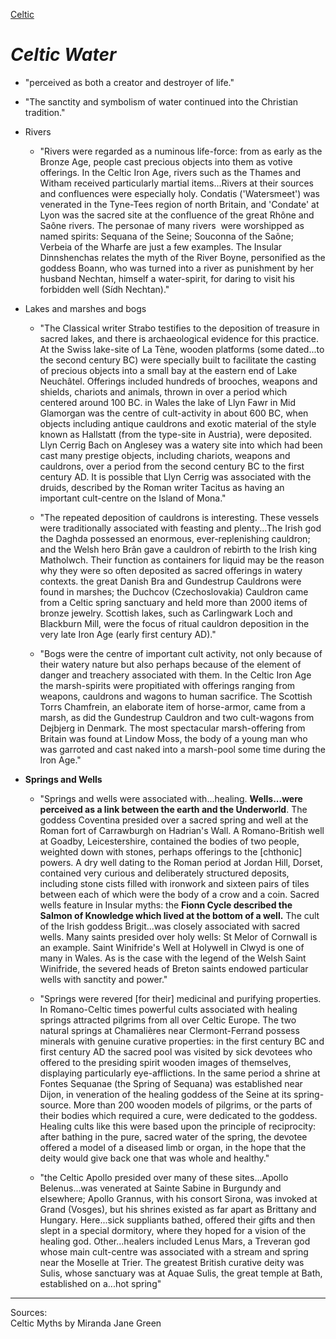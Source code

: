 

[Celtic](celtic-religion)

# *Celtic Water*

- "perceived as both a creator and destroyer of life."

- "The sanctity and symbolism of water continued into the Christian tradition."

- Rivers
  
  - "Rivers were regarded as a numinous life-force: from as early as the Bronze Age, people cast precious objects into them as votive offerings. In the Celtic Iron Age, rivers such as the Thames and Witham received particularly martial items...Rivers at their sources and confluences were especially holy. Condatis ('Watersmeet') was venerated in the Tyne-Tees region of north Britain, and 'Condate' at Lyon was the sacred site at the confluence of the great Rhône and Saône rivers. The personae of many rivers  were worshipped as named spirits: Sequana of the Seine; Souconna of the Saône; Verbeia of the Wharfe are just a few examples. The Insular Dinnshenchas relates the myth of the River Boyne, personified as the goddess Boann, who was turned into a river as punishment by her husband Nechtan, himself a water-spirit, for daring to visit his forbidden well (Sídh Nechtan)."

- Lakes and marshes and bogs
  
  - "The Classical writer Strabo testifies to the deposition of treasure in sacred lakes, and there is archaeological evidence for this practice. At the Swiss lake-site of La Tène, wooden platforms (some dated...to the second century BC) were specially built to facilitate the casting of precious objects into a small bay at the eastern end of Lake Neuchâtel. Offerings included hundreds of brooches, weapons and shields, chariots and animals, thrown in over a period which centered around 100 BC. in Wales the lake of Llyn Fawr in Mid Glamorgan was the centre of cult-activity in about 600 BC, when objects including antique cauldrons and exotic material of the style known as Hallstatt (from the type-site in Austria), were deposited. Llyn Cerrig Bach on Anglesey was a watery site into which had been cast many prestige objects, including chariots, weapons and cauldrons, over a period from the second century BC to the first century AD. It is possible that Llyn Cerrig was associated with the druids, described by the Roman writer Tacitus as having an important cult-centre on the Island of Mona."
  
  - "The repeated deposition of cauldrons is interesting. These vessels were traditionally associated with feasting and plenty...The Irish god the Daghda possessed an enormous, ever-replenishing cauldron; and the Welsh hero Brân gave a cauldron of rebirth to the Irish king Matholwch. Their function as containers for liquid may be the reason why they were so often deposited as sacred offerings in watery contexts. the great Danish Bra and Gundestrup Cauldrons were found in marshes; the Duchcov (Czechoslovakia) Cauldron came from a Celtic spring sanctuary and held more than 2000 items of bronze jewelry. Scottish lakes, such as Carlingwark Loch and Blackburn Mill, were the focus of ritual cauldron deposition in the very late Iron Age (early first century AD)."
  
  - "Bogs were the centre of important cult activity, not only because of their watery nature but also perhaps because of the element of danger and treachery associated with them. In the Celtic Iron Age the marsh-spirits were propitiated with offerings ranging from weapons, cauldrons and wagons to human sacrifice. The Scottish Torrs Chamfrein, an elaborate item of horse-armor, came from a marsh, as did the Gundestrup Cauldron and two cult-wagons from Dejbjerg in Denmark. The most spectacular marsh-offering from Britain was found at Lindow Moss, the body of a young man who was garroted and cast naked into a marsh-pool some time during the Iron Age."

- **Springs and Wells**
  
  - "Springs and wells were associated with...healing. **Wells...were perceived as a link between the earth and the Underworld**. The goddess Coventina presided over a sacred spring and well at the Roman fort of Carrawburgh on Hadrian's Wall. A Romano-British well at Goadby, Leicestershire, contained the bodies of two people, weighted down with stones, perhaps offerings to the [chthonic] powers. A dry well dating to the Roman period at Jordan Hill, Dorset, contained very curious and deliberately structured deposits, including stone cists filled with ironwork and sixteen pairs of tiles between each of which were the body of a crow and a coin. Sacred wells feature in Insular myths: the **Fionn Cycle described the Salmon of Knowledge which lived at the bottom of a well.** The cult of the Irish goddess Brigit...was closely associated with sacred wells. Many saints presided over holy wells: St Melor of Cornwall is an example. Saint Winifride's Well at Holywell in Clwyd is one of many in Wales. As is the case with the legend of the Welsh Saint Winifride, the severed heads of Breton saints endowed particular wells with sanctity and power."
  
  - "Springs were revered [for their] medicinal and purifying properties. In Romano-Celtic times powerful cults associated with healing springs attracted pilgrims from all over Celtic Europe. The two natural springs at Chamalières near Clermont-Ferrand possess minerals with genuine curative properties: in the first century BC and first century AD the sacred pool was visited by sick devotees who offered to the presiding spirit wooden images of themselves, displaying particularly eye-afflictions. In the same period a shrine at Fontes Sequanae (the Spring of Sequana) was established near Dijon, in veneration of the healing goddess of the Seine at its spring-source. More than 200 wooden models of pilgrims, or the parts of their bodies which required a cure, were dedicated to the goddess. Healing cults like this were based upon the principle of reciprocity: after bathing in the pure, sacred water of the spring, the devotee offered a model of a diseased limb or organ, in the hope that the deity would give back one that was whole and healthy."
  
  - "the Celtic Apollo presided over many of these sites...Apollo Belenus...was venerated at Sainte Sabine in Burgundy and elsewhere; Apollo Grannus, with his consort Sirona, was invoked at Grand (Vosges), but his shrines existed as far apart as Brittany and Hungary. Here...sick suppliants bathed, offered their gifts and then slept in a special dormitory, where they hoped for a vision of the healing god. Other...healers included Lenus Mars, a Treveran god whose main cult-centre was associated with a stream and spring near the Moselle at Trier. The greatest British curative deity was Sulis, whose sanctuary was at Aquae Sulis, the great temple at Bath, established on a...hot spring"

----------------------------------------------------------------------------------------  

Sources:  
Celtic Myths by Miranda Jane Green
